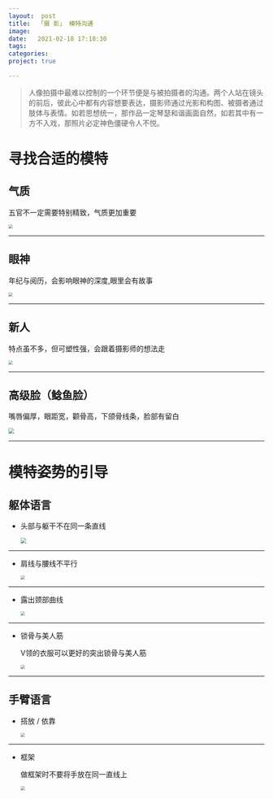 ```yaml
---
layout:  post
title:  「摄 影」 模特沟通
image:
date:   2021-02-18 17:18:30
tags: 	
categories: 
project: true

---
```


> 人像拍摄中最难以控制的一个环节便是与被拍摄者的沟通。两个人站在镜头的前后，彼此心中都有内容想要表达，摄影师通过光影和构图、被摄者通过肢体与表情。如若思想统一，那作品一定琴瑟和谐画面自然，如若其中有一方不入戏，那照片必定神色僵硬令人不悦。

# 寻找合适的模特

## 气质

五官不一定需要特别精致，气质更加重要

<img src="https://i.loli.net/2021/02/18/7srgo3xH45jwZRU.png" style="zoom: 50%;" />

---

## 眼神

年纪与阅历，会影响眼神的深度,眼里会有故事

<img src="https://i.loli.net/2021/02/18/Y9QrPonbUM8Xi6c.png" style="zoom:50%;" />

---

## 新人

特点虽不多，但可塑性强，会跟着摄影师的想法走

<img src="https://i.loli.net/2021/02/18/ekH2SnTgvqRFCaA.png" style="zoom:50%;" />

---

## 高级脸（鲶鱼脸）

嘴唇偏厚，眼距宽，颧骨高，下颌骨线条，脸部有留白

<img src="https://i.loli.net/2021/02/18/3kZELmKuG2VU9os.png" style="zoom: 67%;" />

---

# 模特姿势的引导

## 躯体语言

+ 头部与躯干不在同一条直线

  <img src="https://i.loli.net/2021/02/18/WM1OrabXNZcsmVn.png" style="zoom:67%;" />

---

+ 肩线与腰线不平行

  <img src="https://i.loli.net/2021/02/18/SvFuNUPdz7hnmk5.png" style="zoom:50%;" />

---

+ 露出颈部曲线

  <img src="https://i.loli.net/2021/02/18/6zwyLblC4SrVTec.png" style="zoom:50%;" />

---

+ 锁骨与美人筋

  V领的衣服可以更好的突出锁骨与美人筋

  <img src="https://i.loli.net/2021/02/18/u8S5Wjsk9wzT3qv.png" style="zoom:50%;" />

---

## 手臂语言

+ 搭放 / 依靠 

  <img src="https://i.loli.net/2021/02/18/nZaw7iWEqxN5op4.png" style="zoom: 50%;" />

---

+ 框架

  做框架时不要将手放在同一直线上

  <img src="https://i.loli.net/2021/02/18/nZaw7iWEqxN5op4.png" style="zoom:50%;" />